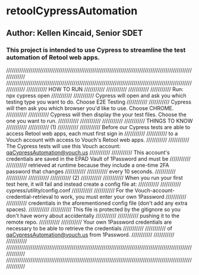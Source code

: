 # retoolCypressAutomation
## Author: Kellen Kincaid, Senior SDET

### This project is intended to use Cypress to streamline the test automation of Retool web apps.

/////////////////////////////////////////////////////////////////////////////////////////////////////////////
/////////////////////////////////////////////////////////////////////////////////////////////////////////////
///////////                                       HOW TO RUN                                      ///////////
///////////                                                                                       ///////////
/////////// Run: npx cypress open                                                                 ///////////
/////////// Cypress will open and ask you which testing type you want to do. Choose E2E Testing   ///////////
/////////// Cypress will then ask you which browser you'd like to use.       Choose CHROME.       ///////////
/////////// Cypress will then display the your test files. Choose the one you want to run.        ///////////
///////////                                                                                       ///////////
///////////                                     THINGS TO KNOW                                    ///////////
/////////// (1)                                                                                   ///////////
/////////// Before our Cypress tests are able to access Retool web apps, each must first sign in  ///////////
///////////     to a Vouch account with access to Vouch's Retool web apps.                        ///////////
/////////// The Cypress tests will use this Vouch account: qaCypressAutomation@vouch.us           ///////////
/////////// This account's credentials are saved in the EPAD Vault of 1Password and must be       ///////////
///////////     retrieved at runtime because they include a one-time 2FA password that changes    ///////////
///////////     every 10 seconds.                                                                 ///////////
///////////                                                                                       ///////////
/////////// (2)                                                                                   ///////////
/////////// When you run your first test here, it will fail and instead create a config file at:  ///////////
///////////      cypress/utility/config.conf                                                      ///////////
/////////// For the Vouch-account-credential-retrieval to work, you must enter your own 1Password ///////////
///////////     credentials in the aforementioned config file (don't add any extra spaces).       ///////////
/////////// This file is protected by the gitignore so you don't have worry about accidentally    ///////////
///////////     pushing it to the remote repo.                                                    ///////////
/////////// Your own 1Password credentials are necessary to be able to retrieve the credentials   ///////////
///////////     of qaCypressAutomation@vouch.us from 1Password.                                   ///////////
///////////                                                                                       ///////////
/////////////////////////////////////////////////////////////////////////////////////////////////////////////
/////////////////////////////////////////////////////////////////////////////////////////////////////////////

